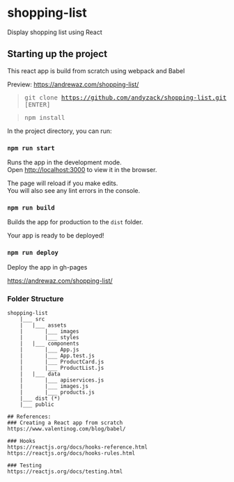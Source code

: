 # shopping-list
Display shopping list using React

## Starting up the project

This react app is build from scratch using webpack and Babel

Preview: https://andrewaz.com/shopping-list/

> <kbd> git clone https://github.com/andyzack/shopping-list.git [ENTER]</kbd>

> <kbd> npm install</kbd>

In the project directory, you can run:

### `npm run start`

Runs the app in the development mode.<br />
Open [http://localhost:3000](http://localhost:3000) to view it in the browser.

The page will reload if you make edits.<br />
You will also see any lint errors in the console.<br />


### `npm run build`

Builds the app for production to the `dist` folder.<br />


Your app is ready to be deployed! <br />

### `npm run deploy`

Deploy the app in gh-pages <br />

https://andrewaz.com/shopping-list/

### Folder Structure
```
shopping-list
	|___ src
	|	|___ assets
	|		|___ images
	|		|___ styles
	|	|___ components
	|		|___ App.js
	|		|___ App.test.js
	|		|___ ProductCard.js
	|		|___ ProductList.js
	|	|___ data
	|		|___ apiservices.js
	|		|___ images.js
	|		|___ products.js
	|___ dist (*)
	|___ public

## References:
### Creating a React app from scratch
https://www.valentinog.com/blog/babel/

### Hooks
https://reactjs.org/docs/hooks-reference.html
https://reactjs.org/docs/hooks-rules.html

### Testing
https://reactjs.org/docs/testing.html


